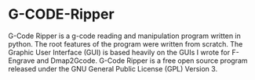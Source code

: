 # G-CODE-Ripper
G-Code Ripper is a g-code reading and manipulation program written in python. The root features of the program were written from scratch. The Graphic User Interface (GUI) is based heavily on the GUIs I wrote for F-Engrave and Dmap2Gcode. G-Code Ripper is a free open source program released under the GNU General Public License (GPL) Version 3.

